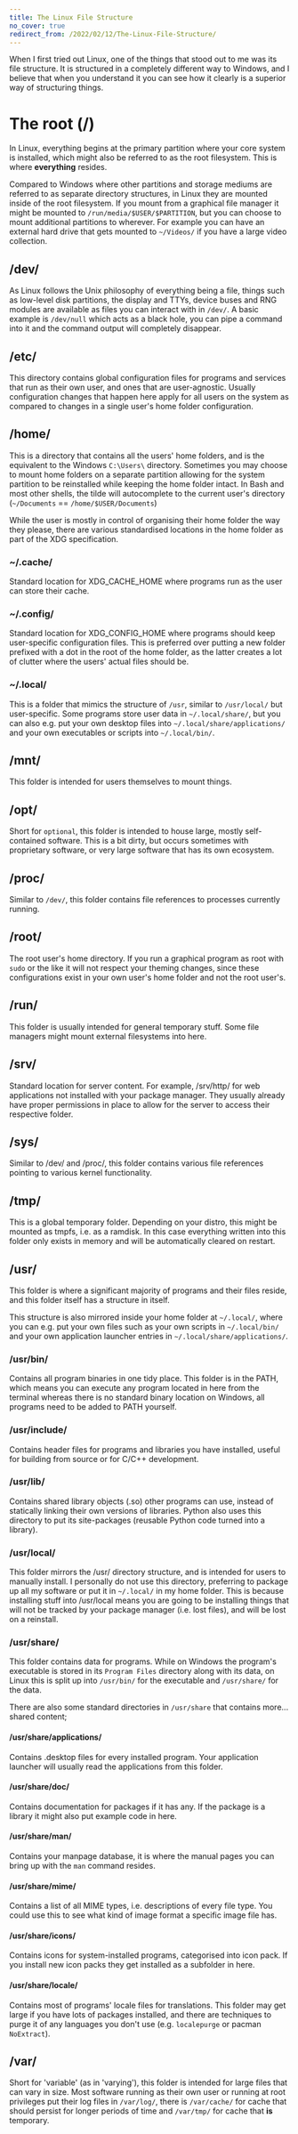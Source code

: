 ```yaml
---
title: The Linux File Structure
no_cover: true
redirect_from: /2022/02/12/The-Linux-File-Structure/
---
```


When I first tried out Linux, one of the things that stood out to me was its file structure. It is structured in a completely different way to Windows, and I believe that when you understand it you can see how it clearly is a superior way of structuring things.

<!--more-->

# The root (/)
In Linux, everything begins at the primary partition where your core system is installed, which might also be referred to as the root filesystem. This is where **everything** resides.

Compared to Windows where other partitions and storage mediums are referred to as separate directory structures, in Linux they are mounted inside of the root filesystem. If you mount from a graphical file manager it might be mounted to `/run/media/$USER/$PARTITION`, but you can choose to mount additional partitions to wherever. For example you can have an external hard drive that gets mounted to `~/Videos/` if you have a large video collection.

## /dev/
As Linux follows the Unix philosophy of everything being a file, things such as low-level disk partitions, the display and TTYs, device buses and RNG modules are available as files you can interact with in `/dev/`. A basic example is `/dev/null` which acts as a black hole, you can pipe a command into it and the command output will completely disappear.

## /etc/
This directory contains global configuration files for programs and services that run as their own user, and ones that are user-agnostic. Usually configuration changes that happen here apply for all users on the system as compared to changes in a single user's home folder configuration.

## /home/
This is a directory that contains all the users' home folders, and is the equivalent to the Windows `C:\Users\` directory. Sometimes you may choose to mount home folders on a separate partition allowing for the system partition to be reinstalled while keeping the home folder intact. In Bash and most other shells, the tilde will autocomplete to the current user's directory (`~/Documents` == `/home/$USER/Documents`)

While the user is mostly in control of organising their home folder the way they please, there are various standardised locations in the home folder as part of the XDG specification.

### ~/.cache/
Standard location for XDG_CACHE_HOME where programs run as the user can store their cache.

### ~/.config/
Standard location for XDG_CONFIG_HOME where programs should keep user-specific configuration files. This is preferred over putting a new folder prefixed with a dot in the root of the home folder, as the latter creates a lot of clutter where the users' actual files should be.

### ~/.local/
This is a folder that mimics the structure of `/usr`, similar to `/usr/local/` but user-specific. Some programs store user data in `~/.local/share/`, but you can also e.g. put your own desktop files into `~/.local/share/applications/` and your own executables or scripts into `~/.local/bin/`.

## /mnt/
This folder is intended for users themselves to mount things.

## /opt/
Short for `optional`, this folder is intended to house large, mostly self-contained software. This is a bit dirty, but occurs sometimes with proprietary software, or very large software that has its own ecosystem.

## /proc/
Similar to `/dev/`, this folder contains file references to processes currently running.

## /root/
The root user's home directory. If you run a graphical program as root with `sudo` or the like it will not respect your theming changes, since these configurations exist in your own user's home folder and not the root user's.

## /run/
This folder is usually intended for general temporary stuff. Some file managers might mount external filesystems into here.

## /srv/
Standard location for server content. For example, /srv/http/ for web applications not installed with your package manager. They usually already have proper permissions in place to allow for the server to access their respective folder.

## /sys/
Similar to /dev/ and /proc/, this folder contains various file references pointing to various kernel functionality.

## /tmp/
This is a global temporary folder. Depending on your distro, this might be mounted as tmpfs, i.e. as a ramdisk. In this case everything written into this folder only exists in memory and will be automatically cleared on restart.

## /usr/
This folder is where a significant majority of programs and their files reside, and this folder itself has a structure in itself.

This structure is also mirrored inside your home folder at `~/.local/`, where you can e.g. put your own files such as your own scripts in `~/.local/bin/` and your own application launcher entries in `~/.local/share/applications/`.

### /usr/bin/
Contains all program binaries in one tidy place. This folder is in the PATH, which means you can execute any program located in here from the terminal whereas there is no standard binary location on Windows, all programs need to be added to PATH yourself.

### /usr/include/
Contains header files for programs and libraries you have installed, useful for building from source or for C/C++ development.

### /usr/lib/
Contains shared library objects (.so) other programs can use, instead of statically linking their own versions of libraries. Python also uses this directory to put its site-packages (reusable Python code turned into a library).

### /usr/local/
This folder mirrors the /usr/ directory structure, and is intended for users to manually install. I personally do not use this directory, preferring to package up all my software or put it in `~/.local/` in my home folder. This is because installing stuff into /usr/local means you are going to be installing things that will not be tracked by your package manager (i.e. lost files), and will be lost on a reinstall.

### /usr/share/
This folder contains data for programs. While on Windows the program's executable is stored in its `Program Files` directory along with its data, on Linux this is split up into `/usr/bin/` for the executable and `/usr/share/` for the data.

There are also some standard directories in `/usr/share` that contains more... shared content;

#### /usr/share/applications/
Contains .desktop files for every installed program. Your application launcher will usually read the applications from this folder.

#### /usr/share/doc/
Contains documentation for packages if it has any. If the package is a library it might also put example code in here.

#### /usr/share/man/
Contains your manpage database, it is where the manual pages you can bring up with the `man` command resides.

#### /usr/share/mime/
Contains a list of all MIME types, i.e. descriptions of every file type. You could use this to see what kind of image format a specific image file has.

#### /usr/share/icons/
Contains icons for system-installed programs, categorised into icon pack. If you install new icon packs they get installed as a subfolder in here.

#### /usr/share/locale/
Contains most of programs' locale files for translations. This folder may get large if you have lots of packages installed, and there are techniques to purge it of any languages you don't use (e.g. `localepurge` or pacman `NoExtract`).

## /var/
Short for 'variable' (as in 'varying'), this folder is intended for large files that can vary in size. Most software running as their own user or running at root privileges put their log files in `/var/log/`, there is `/var/cache/` for cache that should persist for longer periods of time and `/var/tmp/` for cache that **is** temporary.
